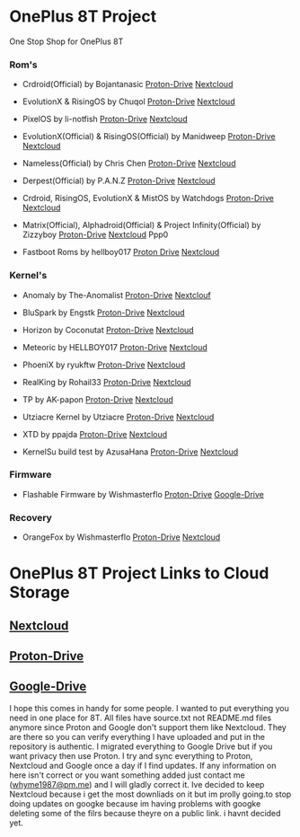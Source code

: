 # OnePlus 8T Project
One Stop Shop for OnePlus 8T

### Rom's 

* Crdroid(Official) by Bojantanasic [Proton-Drive](https://drive.proton.me/urls/3XSQBT7PC4#MyWy4VG17t5s) [Nextcloud](https://whyme-cloud.allsync.com/s/w9372MbMKpNbZFi)

* EvolutionX & RisingOS by Chuqol [Proton-Drive](https://drive.proton.me/urls/WY90EYX2X4#kHEETidlTta0) [Nextcloud](https://whyme-cloud.allsync.com/s/kTx2bnFG7T3AaBb)

* PixelOS by li-notfish [Proton-Drive](https://drive.proton.me/urls/8AHYFX4EA4#-1-NyOb0farg) [Nextcloud](https://whyme-cloud.allsync.com/s/35KpMR3aiDDekFi)

* EvolutionX(Official) & RisingOS(Official) by Manidweep [Proton-Drive](https://drive.proton.me/urls/SCWC901WJM#3v2IBqYH9__s) [Nextcloud](https://whyme-cloud.allsync.com/s/7C27joFbeE436Zw)

* Nameless(Official) by Chris Chen [Proton-Drive](https://drive.proton.me/urls/E7AHFKD4WR#T15pDd8phJ37) [Nextcloud](https://whyme-cloud.allsync.com/s/77pPLp3j92s2ct5)

* Derpest(Official) by P.A.N.Z [Proton-Drive](https://drive.proton.me/urls/SCWC901WJM#3v2IBqYH9__s) [Nextcloud](https://whyme-cloud.allsync.com/s/4XGWiQxgL53RCQy) 

* Crdroid, RisingOS, EvolutionX & MistOS by Watchdogs [Proton-Drive](https://drive.proton.me/urls/QCK6E3ERVW#LufajEjEbE9k) [Nextcloud](https://whyme-cloud.allsync.com/s/dpMeRP6ZJm4rnri)

* Matrix(Official), Alphadroid(Official) & Project Infinity(Official) by Zizzyboy [Proton-Drive](https://drive.proton.me/urls/JMRY8ACRQC#1ZD3dxiZP4ES) [Nextcloud](https://whyme-cloud.allsync.com/s/wmjHpsATojWeGaF)
Ppp0

* Fastboot Roms by hellboy017 [Proton Drive](https://drive.proton.me/urls/JHDN2A4RC0#iF8iELj-8uYL) [Nextcloud](https://whyme-cloud.allsync.com/s/2nKqsZpM6N5WYPK)

### Kernel's 

* Anomaly by The-Anomalist [Proton-Drive](https://drive.proton.me/urls/4T8N77V7DG#7eAUjHL2fVOG) [Nextclouf](https://whyme-cloud.allsync.com/s/4a3WcQnPeEGweP3)

* BluSpark by Engstk [Proton-Drive](https://drive.proton.me/urls/NJPF2YSBQR#IoyPQmk6F6MM) [Nextcloud](https://whyme-cloud.allsync.com/s/cRXoGRoB6ReSaei)

* Horizon by Coconutat [Proton-Drive](https://drive.proton.me/urls/PMGEWS37RR#gAyd3OJWQDBT) [Nextcloud](https://whyme-cloud.allsync.com/s/Pm8xHH55XQZDX83)

* Meteoric by HELLBOY017 [Proton-Drive](https://drive.proton.me/urls/V5PEPBP4JG#LAQdckAVgx8x) [Nextcloud](https://whyme-cloud.allsync.com/s/M88HdPj3Q5PrmAY)

* PhoeniX by ryukftw [Proton-Drive](https://drive.proton.me/urls/NWWJH306ZW#KydksiN7Yurl) [Nextcloud](https://whyme-cloud.allsync.com/s/83TyRZKj6pnx9SP)

* RealKing by Rohail33 [Proton-Drive](https://drive.proton.me/urls/N0VY6JPA5W#deR0V6VbnRG2) [Nextcloud](https://whyme-cloud.allsync.com/s/TCdwS4jcHJfL9aL)

* TP by AK-papon [Proton-Drive](https://drive.proton.me/urls/YHYNZ934DR#eQ8qDUeaKh03) [Nextcloud](https://whyme-cloud.allsync.com/s/5EWoN6TYCD5eTWf) 

* Utziacre Kernel by Utziacre [Proton-Drive](https://drive.proton.me/urls/KAKQ12YQF4#CiGhhw_ABJsY) [Nextcloud](https://whyme-cloud.allsync.com/s/T9Pw6NK6ws8MJjj)

* XTD by ppajda [Proton-Drive](https://drive.proton.me/urls/08E3BTWAE4#3sxzU_kqkv8e) [Nextcloud](https://whyme-cloud.allsync.com/s/7zHpMqk4DCBFzLY) 

* KernelSu build test by AzusaHana [Proton-Drive](https://drive.proton.me/urls/8HDAS9CVDC#ucSTbKYqgNSE) [Nextcloud](https://whyme-cloud.allsync.com/s/qqQ5cySRK3HRJKE)

### Firmware 

* Flashable Firmware by Wishmasterflo [Proton-Drive](https://drive.proton.me/urls/TNHAD7KWN0#cpjcZdoVzGGO) [Google-Drive](https://drive.google.com/drive/folders/1nQ_ahnxIEKtBthf41Qn8ytr7Qi8yhx13) 

### Recovery 

* OrangeFox by Wishmasterflo [Proton-Drive](https://drive.proton.me/urls/TPN7NCS2VM#MRPlf71NZkj7) [Nextcloud](https://whyme-cloud.allsync.com/s/cERnwSnHQTs3mPk)

# OnePlus 8T Project Links to Cloud Storage

## [Nextcloud](https://whyme-cloud.allsync.com/s/EkGs94iPaQPcqam) 

## [Proton-Drive](https://drive.proton.me/urls/CVDMKHJHS0#Gb00EwfmZaiT)

## [Google-Drive](https://drive.google.com/drive/folders/1QH82f55xPCZfOZDdVNwYIEK-JAaw2A1o)


I hope this comes in handy for some people. I wanted to put everything you need in one place for 8T. All files have source.txt not README.md files anymore since Proton and Google don't support them like Nextcloud. They are there so you can verify everything I have uploaded and put in the repository is authentic.
I migrated everything to Google Drive but if you want privacy then use Proton. I try and sync everything to Proton, Nextcloud and Google once a day if I find updates. If any information on here isn't correct or you want something added just contact me (whyme1987@pm.me) and I will gladly correct it.
Ive decided to keep Nextcloud because i get the most downliads on it but im prolly going.to stop doing updates on googke because im having problems with googke deleting some of the filrs because theyre on a public link. i havnt decided yet. 

